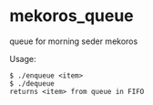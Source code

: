 # mekoros_queue
queue for morning seder mekoros

Usage:

```
$ ./enqueue <item>
$ ./dequeue
returns <item> from queue in FIFO
```

